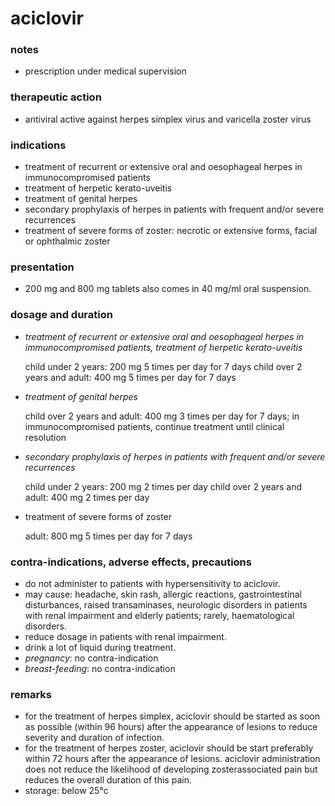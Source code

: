 
# aciclovir

### notes
+ prescription under medical supervision

### therapeutic action
+ antiviral active against herpes simplex virus and varicella zoster virus

### indications
+ treatment of recurrent or extensive oral and oesophageal herpes in immunocompromised patients
+ treatment of herpetic kerato-uveitis
+ treatment of genital herpes
+ secondary prophylaxis of herpes in patients with frequent and/or severe recurrences
+ treatment of severe forms of zoster: necrotic or extensive forms, facial or ophthalmic zoster

### presentation
+ 200 mg and 800 mg tablets
also comes in 40 mg/ml oral suspension.

### dosage and duration
+ *treatment of recurrent or extensive oral and oesophageal herpes in immunocompromised patients, treatment of herpetic kerato-uveitis*

    child under 2 years: 200 mg 5 times per day for 7 days
    child over 2 years and adult: 400 mg 5 times per day for 7 days
+ *treatment of genital herpes*

    child over 2 years and adult: 400 mg 3 times per day for 7 days; in immunocompromised patients, continue treatment until clinical resolution
+ *secondary prophylaxis of herpes in patients with frequent and/or severe recurrences*

    child under 2 years: 200 mg 2 times per day
    child over 2 years and adult: 400 mg 2 times per day
+ treatment of severe forms of zoster

    adult: 800 mg 5 times per day for 7 days

### contra-indications, adverse effects, precautions
+ do not administer to patients with hypersensitivity to aciclovir.
+ may cause: headache, skin rash, allergic reactions, gastrointestinal disturbances, raised transaminases, neurologic disorders in patients with renal impairment and elderly patients; rarely, haematological disorders.
+ reduce dosage in patients with renal impairment.
+ drink a lot of liquid during treatment.
+ *pregnancy*: no contra-indication
+ *breast-feeding*: no contra-indication

### remarks
+ for the treatment of herpes simplex, aciclovir should be started as soon as possible (within 96 hours) after the appearance of lesions to reduce severity and duration of infection.
+ for the treatment of herpes zoster, aciclovir should be start preferably within 72 hours after the appearance of lesions. aciclovir administration does not reduce the likelihood of developing zosterassociated pain but reduces the overall duration of this pain.
+ storage: below 25°c
